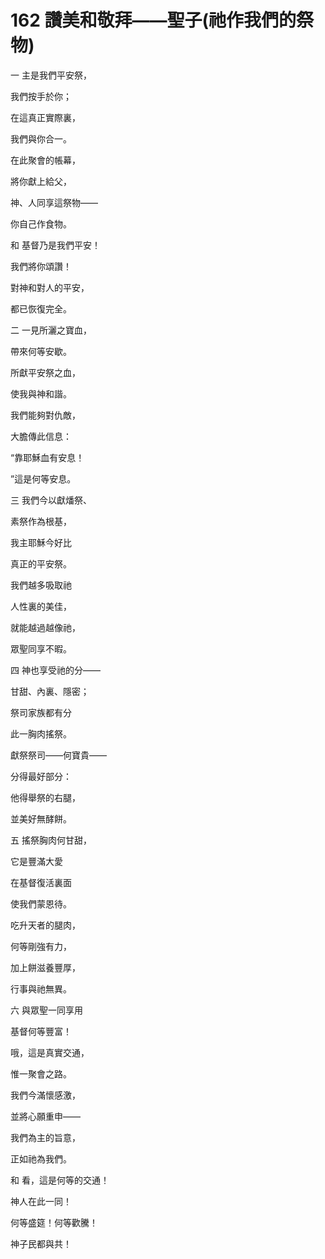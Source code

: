 # 162 讚美和敬拜——聖子(祂作我們的祭物)

一 主是我們平安祭，

我們按手於你；

在這真正實際裏，

我們與你合一。

在此聚會的帳幕，

將你獻上給父，

神、人同享這祭物——

你自己作食物。

和 基督乃是我們平安！

我們將你頌讚！

對神和對人的平安，

都已恢復完全。

二 一見所灑之寶血，

帶來何等安歇。

所獻平安祭之血，

使我與神和諧。

我們能夠對仇敵，

大膽傳此信息：

“靠耶穌血有安息！

”這是何等安息。

三 我們今以獻燔祭、

素祭作為根基，

我主耶穌今好比

真正的平安祭。

我們越多吸取祂

人性裏的美佳，

就能越過越像祂，

眾聖同享不暇。

四 神也享受祂的分——

甘甜、內裏、隱密；

祭司家族都有分

此一胸肉搖祭。

獻祭祭司——何寶貴——

分得最好部分：

他得舉祭的右腿，

並美好無酵餅。

五 搖祭胸肉何甘甜，

它是豐滿大愛

在基督復活裏面

使我們蒙恩待。

吃升天者的腿肉，

何等剛強有力，

加上餅滋養豐厚，

行事與祂無異。

六 與眾聖一同享用

基督何等豐富！

哦，這是真實交通，

惟一聚會之路。

我們今滿懷感激，

並將心願重申——

我們為主的旨意，

正如祂為我們。

和 看，這是何等的交通！

神人在此一同！

何等盛筵！何等歡騰！

神子民都與共！

